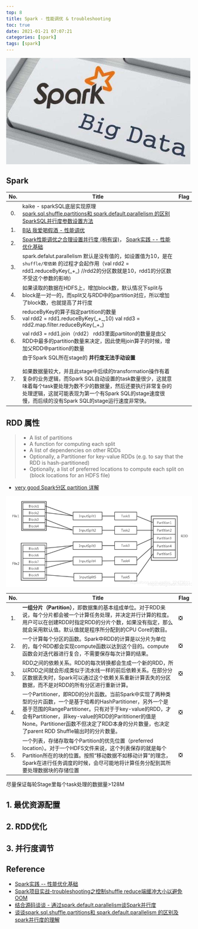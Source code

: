 ```yaml
---
top: 8
title: Spark - 性能调优 & troubleshooting
toc: true
date: 2021-01-21 07:07:21
categories: [spark]
tags: [spark]
---
```


<img src="/images/spark/spark-summary-logo-1.jpg" width="500" alt="" />

<!-- more -->


## Spark 

No. | Title | Flag
:---: | --- | ---
0. | kaike - sparkSQL底层实现原理<br>[spark.sql.shuffle.partitions和 spark.default.parallelism 的区别](https://blog.csdn.net/abc33880238/article/details/102100570)<br>[SparkSQL并行度参数设置方法](https://blog.csdn.net/xiaoduan_/article/details/79809262) | 
1. | [B站 我爱喝假酒 - 性能调优](https://www.bilibili.com/video/BV1fE411E7Ak?p=23) |
2. | [Spark性能调优之合理设置并行度 (稍有误)](https://www.cnblogs.com/jxhd1/p/6702218.html)， [Spark实践 -- 性能优化基础](https://www.cnblogs.com/stillcoolme/p/10576563.html)
3. | spark.defalut.parallelism 默认是没有值的，如设置值为10，是在`shuffle/窄依赖` 的过程才会起作用（val rdd2 = rdd1.reduceByKey(\_+\_) //rdd2的分区数就是10，rdd1的分区数不受这个参数的影响） |
4. | 如果读取的数据在HDFS上，增加block数，默认情况下split与block是一对一的，而split又与RDD中的partition对应，所以增加了block数，也就提高了并行度 |
5. | reduceByKey的算子指定partition的数量 <br> val rdd2 = rdd1.reduceByKey(\_+\_,10)  val rdd3 = rdd2.map.filter.reduceByKey(\_+\_) |
6. | val rdd3 = rdd1.join（rdd2）  rdd3里面partiiton的数量是由父RDD中最多的partition数量来决定，因此使用join算子的时候，增加父RDD中partition的数量 |
7. | 由于Spark SQL所在stage的 **并行度无法手动设置**<br><br>如果数据量较大，并且此stage中后续的transformation操作有着复杂的业务逻辑，而Spark SQL自动设置的task数量很少，这就意味着每个task要处理为数不少的数据量，然后还要执行非常复杂的处理逻辑，这就可能表现为第一个有Spark SQL的stage速度很慢，而后续的没有Spark SQL的stage运行速度非常快。 |

## RDD 属性

> - A list of partitions
> - A function for computing each split
> - A list of dependencies on other RDDs
> - Optionally, a Partitioner for key-value RDDs (e.g. to say that the RDD is hash-partitioned)
> - Optionally, a list of preferred locations to compute each split on (block locations for an HDFS file) 

- [very good Spark分区 partition 详解](https://blog.csdn.net/qq_22473611/article/details/107822168)

<img src="/images/spark/spark-rdd-split-task-partition.png" width="800" alt="申请的计算节点（Executor）数目和每个计算节点核数，决定了你同一时刻可以并行执行的task" />

No. | Title | Flag
:---: | --- | ---
1. | **一组分片（Partition）**，即数据集的基本组成单位。对于RDD来说，每个分片都会被一个计算任务处理，并决定并行计算的粒度。用户可以在创建RDD时指定RDD的分片个数，如果没有指定，那么就会采用默认值。默认值就是程序所分配到的CPU Core的数目。 | ❎
2. | 一个计算每个分区的函数。Spark中RDD的计算是以分片为单位的，每个RDD都会实现compute函数以达到这个目的。compute函数会对迭代器进行复合，不需要保存每次计算的结果。 | ❎
3. | RDD之间的依赖关系。RDD的每次转换都会生成一个新的RDD，所以RDD之间就会形成类似于流水线一样的前后依赖关系。在部分分区数据丢失时，Spark可以通过这个依赖关系重新计算丢失的分区数据，而不是对RDD的所有分区进行重新计算。 | ❎
4. | 一个Partitioner，即RDD的分片函数。当前Spark中实现了两种类型的分片函数，一个是基于哈希的HashPartitioner，另外一个是基于范围的RangePartitioner。只有对于于key-value的RDD，才会有Partitioner，非key-value的RDD的Parititioner的值是None。Partitioner函数不但决定了RDD本身的分片数量，也决定了parent RDD Shuffle输出时的分片数量。 | ❎
5. | 一个列表，存储存取每个Partition的优先位置（preferred location）。对于一个HDFS文件来说，这个列表保存的就是每个Partition所在的块的位置。按照“移动数据不如移动计算”的理念，Spark在进行任务调度的时候，会尽可能地将计算任务分配到其所要处理数据块的存储位置 | ❎


尽量保证每轮Stage里每个task处理的数据量>128M

## 1. 最优资源配置

## 2. RDD优化

## 3. 并行度调节

## Reference

- [Spark实践 -- 性能优化基础](https://www.cnblogs.com/stillcoolme/p/10576563.html)
- [Spark项目实战-troubleshooting之控制shuffle reduce端缓冲大小以避免OOM](https://blog.csdn.net/Anbang713/article/details/82844499)
- [结合源码谈谈 - 通过spark.default.parallelism谈Spark并行度](https://developer.aliyun.com/article/766699)
- [谈谈spark.sql.shuffle.partitions和 spark.default.parallelism 的区别及spark并行度的理解](https://blog.csdn.net/weixin_43179522/article/details/107942679)






